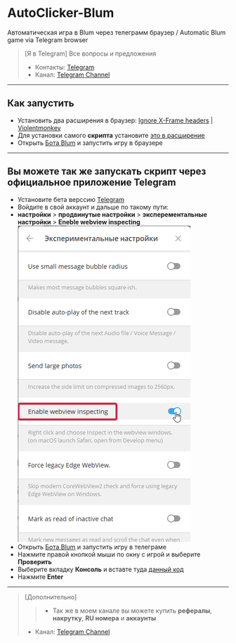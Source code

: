 # AutoClicker-Blum
Автоматическая игра в Blum через телеграмм браузер / Automatic Blum game via Telegram browser

> [Я в Telegram]
> Все вопросы и предложения
> - Контакты: [Telegram](https://t.me/farmtapplayrs001)
> - Канал: [Telegram Channel](https://t.me/Tap_Plays1)
---
## Как запустить  
- Установить два расширения в браузер: [Ignore X-Frame headers](https://chromewebstore.google.com/detail/ignore-x-frame-headers/gleekbfjekiniecknbkamfmkohkpodhe) | [Violentmonkey](https://chromewebstore.google.com/detail/violentmonkey/jinjaccalgkegednnccohejagnlnfdag?hl=be)
- Для установки самого **скрипта** установите [это в расширение](https://github.com/TapPlays/AutoClicker-Blum/raw/main/blum-autoclicker.user.js)
- Открыть [Бота Blum](https://web.telegram.org/k/#?tgaddr=tg%3A%2F%2Fresolve%3Fdomain%3DBlumCryptoBot%26appname%3Dapp%26startapp%3Dref_73MHoytioH) и запустить игру в браузере
---
## Вы можете так же запускать скрипт через официальное приложение Telegram
- Установите бета верссию [Telegram](https://desktop.telegram.org/changelog#beta-version)
- Войдите в свой аккаунт и дальше по такому пути:
- **настройки** > **продвинутые настройки** > **эксперементальные настройки** > **Eneble webview inspecting**
 ![Результат](result.png)
- Открыть [Бота Blum](https://web.telegram.org/k/#?tgaddr=tg%3A%2F%2Fresolve%3Fdomain%3DBlumCryptoBot%26appname%3Dapp%26startapp%3Dref_73MHoytioH) и запустить игру в телеграме
- Нажмите правой кнопкой мыши по окну с игрой и выберите **Проверить**
- Выберите вкладку **Консоль** и вставте туда [данный код](https://github.com/TapPlays/AutoClicker-Blum/blob/main/script.txt)
- Нажмите **Enter**
---
> [Дополнительно]
> > - Так же в моем канале вы можете купить **рефералы**, **накрутку**, **RU номера** и **аккаунты**
> - Канал: [Telegram Channel](https://t.me/Tap_Plays1)
